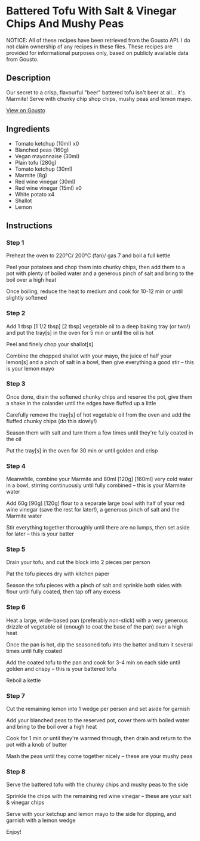 # Battered Tofu With Salt & Vinegar Chips And Mushy Peas

NOTICE: All of these recipes have been retrieved from the Gousto API. I do not claim ownership of any recipes in these files. These recipes are provided for informational purposes only, based on publicly available data from Gousto.

## Description

Our secret to a crisp, flavourful "beer" battered tofu isn't beer at all... it's Marmite! Serve with chunky chip shop chips, mushy peas and lemon mayo. 

[View on Gousto](https://www.gousto.co.uk/recipes/cookbook/battered-tofu-with-salt-vinegar-chips-and-mushy-peas)

## Ingredients

- Tomato ketchup (10ml) x0
- Blanched peas (160g)
- Vegan mayonnaise (30ml)
- Plain tofu (280g)
- Tomato ketchup (30ml)
- Marmite (8g)
- Red wine vinegar (30ml)
- Red wine vinegar (15ml) x0
- White potato x4
- Shallot
- Lemon

## Instructions


### Step 1

Preheat the oven to 220°C/ 200°C (fan)/ gas 7 and boil a full kettle

Peel your potatoes and chop them into chunky chips, then add them to a pot with plenty of boiled water and a generous pinch of salt and bring to the boil over a high heat

Once boiling, reduce the heat to medium and cook for 10-12 min or until slightly softened


### Step 2

Add 1 tbsp <span class="text-purple">[1 1/2 tbsp]</span> <span class="text-danger">[2 tbsp] </span>vegetable oil to a deep baking tray (or two!) and put the tray[s] in the oven for 5 min or until the oil is hot

Peel and finely chop your shallot[s]

Combine the chopped shallot with your mayo, the juice of half your lemon[s] and a pinch of salt in a  bowl, then give everything a good stir – this is your lemon mayo


### Step 3

Once done, drain the softened chunky chips and reserve the pot, give them a shake in the colander until the edges have fluffed up a little

Carefully remove the tray[s] of hot vegetable oil from the oven and add the fluffed chunky chips (do this slowly!)

Season them with salt and turn them a few times until they're fully coated in the oil

Put the tray[s] in the oven for 30 min or until golden and crisp


### Step 4

Meanwhile, combine your Marmite and 80ml <span class="text-purple">[120g]</span> <span class="text-danger">[160ml]</span> very cold water in a bowl, stirring continuously until fully combined – this is your Marmite water

Add 60g <span class="text-purple">[90g]</span> <span class="text-danger">[120g]</span> flour to a separate large bowl with half of your red wine vinegar (save the rest for later!), a generous pinch of salt and the Marmite water

Stir everything together thoroughly until there are no lumps, then set aside for later – this is your batter


### Step 5

Drain your tofu, and cut the block into 2 pieces per person

Pat the tofu pieces dry with kitchen paper

Season the tofu pieces with a pinch of salt and sprinkle both sides with flour until fully coated, then tap off any excess


### Step 6

Heat a large, wide-based pan (preferably non-stick) with a very generous drizzle of vegetable oil (enough to coat the base of the pan) over a high heat

Once the pan is hot, dip the seasoned tofu into the batter and turn it several times until fully coated

Add the coated tofu to the pan and cook for 3-4 min on each side until golden and crispy – this is your battered tofu

Reboil a kettle


### Step 7

Cut the remaining lemon into 1 wedge per person and set aside for garnish

Add your blanched peas to the reserved pot, cover them with boiled water and bring to the boil over a high heat

Cook for 1 min or until they're warmed through, then drain and return to the pot with a knob of butter

Mash the peas until they come together nicely – these are your mushy peas

### Step 8

Serve the battered tofu with the chunky chips and mushy peas to the side

Sprinkle the chips with the remaining red wine vinegar – these are your salt & vinegar chips

Serve with your ketchup and lemon mayo to the side for dipping, and garnish with a lemon wedge

Enjoy!

